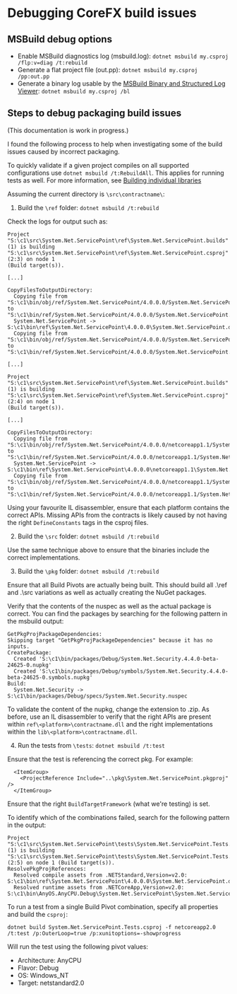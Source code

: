 Debugging CoreFX build issues
========================================

## MSBuild debug options

* Enable MSBuild diagnostics log (msbuild.log):
`dotnet msbuild my.csproj /flp:v=diag /t:rebuild`
* Generate a flat project file (out.pp):
`dotnet msbuild my.csproj /pp:out.pp`
* Generate a binary log usable by the [MSBuild Binary and Structured Log Viewer](http://msbuildlog.com/):
`dotnet msbuild my.csproj /bl`

## Steps to debug packaging build issues

(This documentation is work in progress.)

I found the following process to help when investigating some of the build issues caused by incorrect packaging. 

To quickly validate if a given project compiles on all supported configurations use `dotnet msbuild /t:RebuildAll`. This applies for running tests as well. For more information, see [Building individual libraries](../../building/libraries/README.md#building-individual-libraries) 

Assuming the current directory is `\src\contractname\`:

1. Build the `\ref` folder: `dotnet msbuild /t:rebuild` 


Check the logs for output such as:
```
Project "S:\c1\src\System.Net.ServicePoint\ref\System.Net.ServicePoint.builds" (1) is building "S:\c1\src\System.Net.ServicePoint\ref\System.Net.ServicePoint.csproj" (2:3) on node 1
(Build target(s)).

[...]

CopyFilesToOutputDirectory:
  Copying file from "S:\c1\bin/obj/ref/System.Net.ServicePoint/4.0.0.0/System.Net.ServicePoint.dll" to "S:\c1\bin/ref/System.Net.ServicePoint/4.0.0.0/System.Net.ServicePoint.dll".
  System.Net.ServicePoint -> S:\c1\bin\ref\System.Net.ServicePoint\4.0.0.0\System.Net.ServicePoint.dll
  Copying file from "S:\c1\bin/obj/ref/System.Net.ServicePoint/4.0.0.0/System.Net.ServicePoint.pdb" to "S:\c1\bin/ref/System.Net.ServicePoint/4.0.0.0/System.Net.ServicePoint.pdb".

[...]

Project "S:\c1\src\System.Net.ServicePoint\ref\System.Net.ServicePoint.builds" (1) is building "S:\c1\src\System.Net.ServicePoint\ref\System.Net.ServicePoint.csproj" (2:4) on node 1
(Build target(s)).

[...]

CopyFilesToOutputDirectory:
  Copying file from "S:\c1\bin/obj/ref/System.Net.ServicePoint/4.0.0.0/netcoreapp1.1/System.Net.ServicePoint.dll" to "S:\c1\bin/ref/System.Net.ServicePoint/4.0.0.0/netcoreapp1.1/System.Net.ServicePoint.dll".
  System.Net.ServicePoint -> S:\c1\bin\ref\System.Net.ServicePoint\4.0.0.0\netcoreapp1.1\System.Net.ServicePoint.dll
  Copying file from "S:\c1\bin/obj/ref/System.Net.ServicePoint/4.0.0.0/netcoreapp1.1/System.Net.ServicePoint.pdb" to "S:\c1\bin/ref/System.Net.ServicePoint/4.0.0.0/netcoreapp1.1/System.Net.ServicePoint.pdb".
```

Using your favourite IL disassembler, ensure that each platform contains the correct APIs. Missing APIs from the contracts is likely caused by not having the right `DefineConstants` tags in the csproj files.

2. Build the `\src` folder: `dotnet msbuild /t:rebuild`

Use the same technique above to ensure that the binaries include the correct implementations.

3. Build the `\pkg` folder: `dotnet msbuild /t:rebuild`

Ensure that all Build Pivots are actually being built. This should build all .\ref and .\src variations as well as actually creating the NuGet packages.

Verify that the contents of the nuspec as well as the actual package is correct. You can find the packages by searching for the following pattern in the msbuild output: 

```
GetPkgProjPackageDependencies:
Skipping target "GetPkgProjPackageDependencies" because it has no inputs.
CreatePackage:
  Created 'S:\c1\bin/packages/Debug/System.Net.Security.4.4.0-beta-24625-0.nupkg'
  Created 'S:\c1\bin/packages/Debug/symbols/System.Net.Security.4.4.0-beta-24625-0.symbols.nupkg'
Build:
  System.Net.Security -> S:\c1\bin/packages/Debug/specs/System.Net.Security.nuspec
```

To validate the content of the nupkg, change the extension to .zip. As before, use an IL disassembler to verify that the right APIs are present within `ref\<platform>\contractname.dll` and the right implementations within the `lib\<platform>\contractname.dll`.

4. Run the tests from `\tests`: `dotnet msbuild /t:test`

Ensure that the test is referencing the correct pkg. For example:
```
  <ItemGroup>
    <ProjectReference Include="..\pkg\System.Net.ServicePoint.pkgproj" />
  </ItemGroup>
```

Ensure that the right `BuildTargetFramework` (what we're testing) is set.

To identify which of the combinations failed, search for the following pattern in the output:

```
Project "S:\c1\src\System.Net.ServicePoint\tests\System.Net.ServicePoint.Tests.builds" (1) is building "S:\c1\src\System.Net.ServicePoint\tests\System.Net.ServicePoint.Tests.csproj"
(2:5) on node 1 (Build target(s)).
ResolvePkgProjReferences:
  Resolved compile assets from .NETStandard,Version=v2.0: S:\c1\bin\ref\System.Net.ServicePoint\4.0.0.0\System.Net.ServicePoint.dll
  Resolved runtime assets from .NETCoreApp,Version=v2.0: S:\c1\bin\AnyOS.AnyCPU.Debug\System.Net.ServicePoint\System.Net.ServicePoint.dll
```

To run a test from a single Build Pivot combination, specify all properties and build the `csproj`:

```
dotnet build System.Net.ServicePoint.Tests.csproj -f netcoreapp2.0 /t:test /p:OuterLoop=true /p:xunitoptions=-showprogress
```
Will run the test using the following pivot values:
* Architecture: AnyCPU
* Flavor: Debug
* OS: Windows_NT
* Target: netstandard2.0
